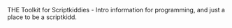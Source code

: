THE Toolkit for Scriptkiddies - Intro information for programming, and just a place to be a scriptkidd.
